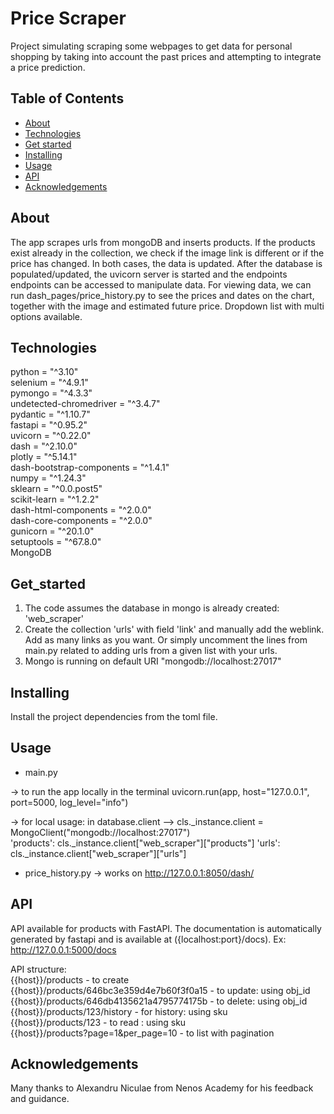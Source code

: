 # Price Scraper 
Project simulating scraping some webpages to get data for personal shopping
by taking into account the past prices and attempting to integrate a price prediction.

## Table of Contents

- [About](#about)
- [Technologies](#technologies)
- [Get started](#get_started)
- [Installing](#installing)
- [Usage](#usage)
- [API](#api)
- [Acknowledgements](#acknowledgements)

## About

The app scrapes urls from mongoDB and inserts products.
If the products exist already in the collection, we check if the image link is different or if the price has changed.
In both cases, the data is updated.
After the database is populated/updated, the uvicorn server is started and the endpoints
endpoints can be accessed to manipulate data.
For viewing data, we can run dash_pages/price_history.py to see the prices and dates 
on the chart, together with the image and estimated future price. Dropdown list with
multi options available.

## Technologies
python = "^3.10"  
selenium = "^4.9.1"  
pymongo = "^4.3.3"  
undetected-chromedriver = "^3.4.7"  
pydantic = "^1.10.7"  
fastapi = "^0.95.2"  
uvicorn = "^0.22.0"  
dash = "^2.10.0"  
plotly = "^5.14.1"  
dash-bootstrap-components = "^1.4.1"  
numpy = "^1.24.3"  
sklearn = "^0.0.post5"  
scikit-learn = "^1.2.2"  
dash-html-components = "^2.0.0"  
dash-core-components = "^2.0.0"  
gunicorn = "^20.1.0"  
setuptools = "^67.8.0"  
MongoDB

## Get_started
1. The code assumes the database in mongo is already created: 'web_scraper'
2. Create the collection 'urls' with field 'link' and manually add the weblink. 
Add as many links as you want. Or simply uncomment the lines from main.py related to
adding urls from a given list with your urls.
3. Mongo is running on default URI "mongodb://localhost:27017"

## Installing
Install the project dependencies from the toml file.

## Usage
- main.py   

-> to run the app locally in the terminal
uvicorn.run(app, host="127.0.0.1", port=5000, log_level="info")  

-> for local usage: in database.client --> cls._instance.client = MongoClient("mongodb://localhost:27017")  
'products': cls._instance.client["web_scraper"]["products"]
'urls': cls._instance.client["web_scraper"]["urls"]

- price_history.py
-> works on http://127.0.0.1:8050/dash/

## API
API available for products with FastAPI.
The documentation is automatically generated by fastapi and is available at ({localhost:port}/docs).
Ex: http://127.0.0.1:5000/docs

API structure:  
{{host}}/products - to create  
{{host}}/products/646bc3e359d4e7b60f3f0a15 - to update: using obj_id  
{{host}}/products/646db4135621a4795774175b - to delete: using obj_id  
{{host}}/products/123/history - for history: using sku  
{{host}}/products/123 - to read : using sku  
{{host}}/products?page=1&per_page=10 - to list with pagination  

## Acknowledgements
Many thanks to Alexandru Niculae from Nenos Academy for his feedback and guidance.